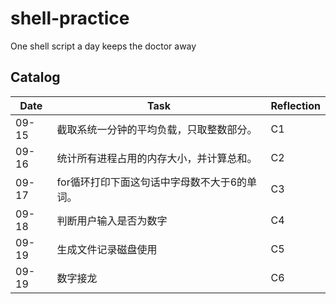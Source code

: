 # shell-practice
One shell script a day keeps the doctor away

## Catalog


Date | Task | Reflection
---------|----------|---------
 09-15 | 截取系统一分钟的平均负载，只取整数部分。 | C1
 09-16 | 统计所有进程占用的内存大小，并计算总和。 | C2
 09-17 | for循环打印下面这句话中字母数不大于6的单词。 | C3
 09-18 | 判断用户输入是否为数字 | C4
 09-19 | 生成文件记录磁盘使用 | C5
 09-19 | 数字接龙 | C6

